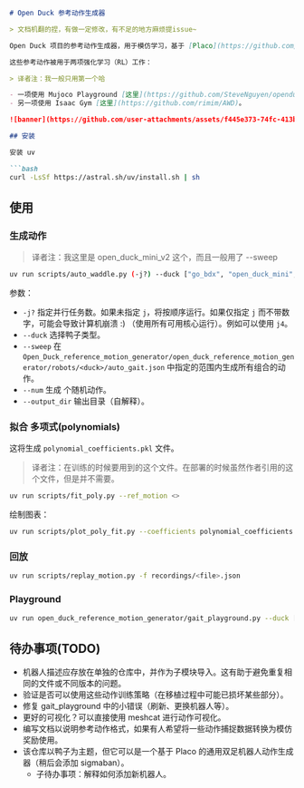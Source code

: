```markdown
# Open Duck 参考动作生成器

> 文档机翻的捏，有做一定修改，有不足的地方麻烦提issue~

Open Duck 项目的参考动作生成器，用于模仿学习，基于 [Placo](https://github.com/Rhoban/placo)。

这些参考动作被用于两项强化学习（RL）工作：

> 译者注：我一般只用第一个哈

- 一项使用 Mujoco Playground [这里](https://github.com/SteveNguyen/openduckminiv2_playground)
- 另一项使用 Isaac Gym [这里](https://github.com/rimim/AWD)。

![banner](https://github.com/user-attachments/assets/f445e373-74fc-413b-aa73-0f17c76b1171)

## 安装

安装 uv

```bash
curl -LsSf https://astral.sh/uv/install.sh | sh
```

## 使用

### 生成动作

> 译者注：我这里是 open_duck_mini_v2 这个，而且一般用了 --sweep

```bash
uv run scripts/auto_waddle.py (-j?) --duck ["go_bdx", "open_duck_mini", "open_duck_mini_v2"] (--num <> / --sweep) --output_dir <>
```

参数：
- `-j?` 指定并行任务数。如果未指定 `j`，将按顺序运行。如果仅指定 `j` 而不带数字，可能会导致计算机崩溃 :) （使用所有可用核心运行）。例如可以使用 `j4`。
- `--duck` 选择鸭子类型。
- `--sweep` 在 `Open_Duck_reference_motion_generator/open_duck_reference_motion_generator/robots/<duck>/auto_gait.json` 中指定的范围内生成所有组合的动作。
- `--num` 生成 <num> 个随机动作。
- `--output_dir` 输出目录（自解释）。

### 拟合 多项式(polynomials)

这将生成 `polynomial_coefficients.pkl` 文件。

> 译者注：在训练的时候要用到的这个文件。在部署的时候虽然作者引用的这个文件，但是并不需要。

```bash
uv run scripts/fit_poly.py --ref_motion <>
```

绘制图表：

```bash
uv run scripts/plot_poly_fit.py --coefficients polynomial_coefficients.pkl
```

### 回放

```bash
uv run scripts/replay_motion.py -f recordings/<file>.json
```

### Playground

```bash
uv run open_duck_reference_motion_generator/gait_playground.py --duck ["go_bdx", "open_duck_mini", "open_duck_mini_v2"]
```

## 待办事项(TODO)

- 机器人描述应存放在单独的仓库中，并作为子模块导入。这有助于避免重复相同的文件或不同版本的问题。
- 验证是否可以使用这些动作训练策略（在移植过程中可能已损坏某些部分）。
- 修复 gait_playground 中的小错误（刷新、更换机器人等）。
- 更好的可视化？可以直接使用 meshcat 进行动作可视化。
- 编写文档以说明参考动作格式，如果有人希望将一些动作捕捉数据转换为模仿奖励使用。
- 该仓库以鸭子为主题，但它可以是一个基于 Placo 的通用双足机器人动作生成器（稍后会添加 sigmaban）。
  - 子待办事项：解释如何添加新机器人。
```
